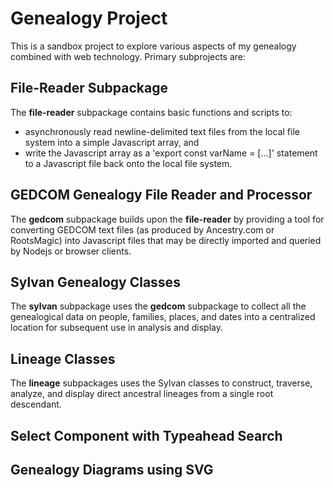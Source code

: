# Genealogy Project

This is a sandbox project to explore various aspects of my genealogy combined with web technology.  Primary subprojects are:


## File-Reader Subpackage

The **file-reader** subpackage contains basic functions and scripts to:
- asynchronously read newline-delimited text files from the local file system into a simple Javascript array, and
- write the Javascript array as a 'export const varName = [...]' statement to a Javascript file back onto the local file system.


## GEDCOM Genealogy File Reader and Processor

The **gedcom** subpackage builds upon the **file-reader** by providing a tool for converting GEDCOM text files (as produced by Ancestry.com or RootsMagic) into Javascript files that may be directly imported and queried by Nodejs or browser clients.


## Sylvan Genealogy Classes

The **sylvan** subpackage uses the **gedcom** subpackage to collect all the genealogical data on
people, families, places, and dates into a centralized location for subsequent use in analysis and display.


## Lineage Classes

The **lineage** subpackages uses the Sylvan classes to construct, traverse, analyze, and display direct ancestral lineages from a single root descendant.


## Select Component with Typeahead Search

## Genealogy Diagrams using SVG